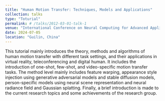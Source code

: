 ```yaml
---
title: "Human Motion Transfer: Techniques, Models and Applications"
collection: talks
type: "Toturial"
permalink: # /talks/2012-03-01-talk-1
venue: "International Conference on Neural Computing for Advanced Applications，NCAA"
date: 2024-07-05
location: "Guilin, China"
---
```


This tutorial mainly introduces the theory, methods and algorithms of human motion transfer with different task settings, and their applications in virtual reality, teleconferencing and digital human. It includes the introduction of one-shot, few-shot, and video-specific motion transfer tasks. The method level mainly includes feature warping, appearance style injection using generative adversarial models and stable diffusion models, person-specific models using neural scene representation and neural radiance field and Gaussian splatting. Finally, a brief introduction is made to the current research topics and some achievements of the research group.
